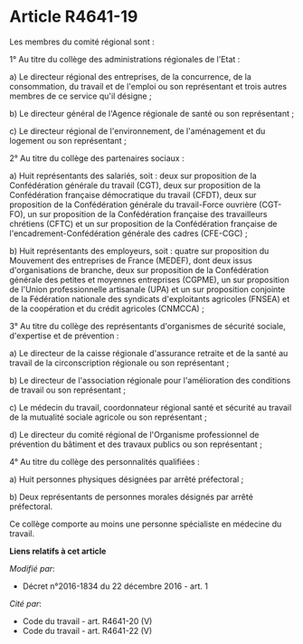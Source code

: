# Article R4641-19

Les membres du comité régional sont : 

1° Au titre du collège des administrations régionales de l'Etat : 

a) Le directeur régional des entreprises, de la concurrence, de la consommation, du travail et de l'emploi ou son
représentant et trois autres membres de ce service qu'il désigne ; 

b) Le directeur général de l'Agence régionale de santé ou son représentant ; 

c) Le directeur régional de l'environnement, de l'aménagement et du logement ou son représentant ; 

2° Au titre du collège des partenaires sociaux : 

a) Huit représentants des salariés, soit : deux sur proposition de la Confédération générale du travail (CGT), deux sur
proposition de la Confédération française démocratique du travail (CFDT), deux sur proposition de la Confédération générale
du travail-Force ouvrière (CGT-FO), un sur proposition de la Confédération française des travailleurs chrétiens (CFTC) et un
sur proposition de la Confédération française de l'encadrement-Confédération générale des cadres (CFE-CGC) ; 

b) Huit représentants des employeurs, soit : quatre sur proposition du Mouvement des entreprises de France (MEDEF), dont deux
issus d'organisations de branche, deux sur proposition de la Confédération générale des petites et moyennes entreprises
(CGPME), un sur proposition de l'Union professionnelle artisanale (UPA) et un sur proposition conjointe de la Fédération
nationale des syndicats d'exploitants agricoles (FNSEA) et de la coopération et du crédit agricoles (CNMCCA) ; 

3° Au titre du collège des représentants d'organismes de sécurité sociale, d'expertise et de prévention : 

a) Le directeur de la caisse régionale d'assurance retraite et de la santé au travail de la circonscription régionale ou son
représentant ; 

b) Le directeur de l'association régionale pour l'amélioration des conditions de travail ou son représentant ; 

c) Le médecin du travail, coordonnateur régional santé et sécurité au travail de la mutualité sociale agricole ou son
représentant ; 

d) Le directeur du comité régional de l'Organisme professionnel de prévention du bâtiment et des travaux publics ou son
représentant ; 

4° Au titre du collège des personnalités qualifiées : 

a) Huit personnes physiques désignées par arrêté préfectoral ; 

b) Deux représentants de personnes morales désignés par arrêté préfectoral. 

Ce collège comporte au moins une personne spécialiste en médecine du travail.

**Liens relatifs à cet article**

_Modifié par_:

  - Décret n°2016-1834 du 22 décembre 2016 - art. 1

_Cité par_:

  - Code du travail - art. R4641-20 (V)
  - Code du travail - art. R4641-22 (V)
